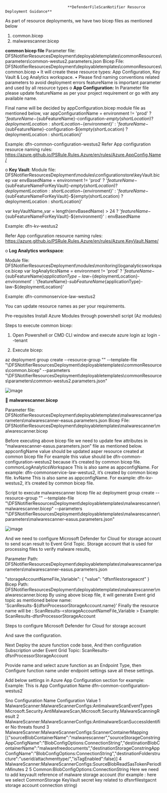 								**DefenderFileScanNotifier Resource Deployment Guidance**

As part of resource deployments, we have two bicep files as mentioned below 
1.	common.bicep
2.	malwarescanner.bicep

**common bicep file**
Parameter file: DFSNotifierResourcesDeployment\deployabletemplates\commonResources\parameters\common-westus2.parameters.json
Bicep File:
DFSNotifierResourcesDeployment\deployabletemplates\commonResources\common.bicep
•	It will create these resource types: App Configuration, Key Vault & Log Analytics workspace.
•	Please find naming conventions related parameters to avoid deployment errors
featureName is important parameter and used by all resource types
o	**App Configuration:** In Parameter file please update featureName as per your project requirement or go with any available name.

Final name will be decided by appConfiguration.bicep module file as mentioned below,
var appConfigurationName = environment != 'prod' ? '${featureName}-${subFeatureName}-configuration-${empty(shortLocation) ? deploymentLocation : shortLocation}-${environment}' : '${featureName}-${subFeatureName}-configuration-${empty(shortLocation) ? deploymentLocation : shortLocation}'

Example: dfn-common-configuration-westus2
Refer App configuration resource naming rules: 
https://azure.github.io/PSRule.Rules.Azure/en/rules/Azure.AppConfig.Name/

o	**Key Vault**:
Module file: DFSNotifierResourcesDeployment\modules\configurationstore\keyVault.bicep
var envBasedName = environment != 'prod' ? '${featureName}-${subFeatureNameForKeyVault}-${empty(shortLocation) ? deploymentLocation : shortLocation}-${environment}' : '${featureName}-${subFeatureNameForKeyVault}-${empty(shortLocation) ? deploymentLocation : shortLocation}'

var keyVaultName_var = length(envBasedName) > 24 ? '${featureName}-${subFeatureNameForKeyVault}-${environment}' : envBasedName

Example: dfn-kv-westus2

Refer App configuration resource naming rules: 
https://azure.github.io/PSRule.Rules.Azure/en/rules/Azure.KeyVault.Name/

o	**Log Analytics workspace**:

Module file: DFSNotifierResourcesDeployment\modules\monitoring\loganalyticsworkspace.bicep
var logAnalyticsName = environment != 'prod' ? '${featureName}-${subFeatureName}${applicationType}-law-${deploymentLocation}-${environment}' : '${featureName}-${subFeatureName}${applicationType}-law-${deploymentLocation}'

Example: dfn-commonservice-law-westus2

You can update resource names as per your requirements.

Pre-requisites 
	Install Azure Modules through powershell script (Az modules)

Steps to execute common bicep:

1.	Open Powershell or CMD CLI window and execute azure login
az login --tenant <tenanted>

2.	Execute bicep:

az deployment group create --resource-group "<ResourceGroupName>" --template-file "<localpath>\DFSNotifierResourcesDeployment\deployabletemplates\commonResources\common.bicep" --parameters "<localpath>\DFSNotifierResourcesDeployment\deployabletemplates\commonResources\parameters\common-westus2.parameters.json"

![image](https://github.com/raiajithkumarr/DefenderFileScanNotifier/assets/22548964/3668860d-b150-43bb-a5f7-582a80c29aee)


	**malwarescanner.bicep**

Parameter file: DFSNotifierResourcesDeployment\deployabletemplates\malwarescanner\parameters\malwarescanner-easus.parameters.json
Bicep File:
DFSNotifierResourcesDeployment\deployabletemplates\malwarescanner\malwarescanner.bicep

Before executing above bicep file we need to update few attributes in “malwarescanner-easus.parameters.json” file as mentioned below.
appconfigName value should be updated asper resource created at common bicep file For example this value should be dfn-common-configuration-westus2  because it’s created by common bicep file.
commonLogAnalyticsWorkspace This is also same as appconfigName.
For example: dfn-commonservice-law-westus2, it’s created by common bicep file.
kvName This is also same as appconfigName.
For example: dfn-kv-westus2, it’s created by common bicep file.


Script to execute malwarescanner bicep file
az deployment group create --resource-group "<ResourceGroupName>" --template-file "<localpath>\DFSNotifierResourcesDeployment\deployabletemplates\malwarescanner\malwarescanner.bicep" --parameters "<localpath>\DFSNotifierResourcesDeployment\deployabletemplates\malwarescanner\parameters\malwarescanner-easus.parameters.json"

![image](https://github.com/raiajithkumarr/DefenderFileScanNotifier/assets/22548964/584e6121-bdb9-47e9-821e-7c59cf4018b6)
 

And we need to configure Microsoft Defender for Cloud for storage account to send scan result to Event Grid Topic.
Storage account that is used for processing files to verify malware results,

Parameter Path: DFSNotifierResourcesDeployment\deployabletemplates\malwarescanner\parameters\malwarescanner-easus.parameters.json

"storageAccountNameFile_Variable": {
  "value": "dfsnfilestorageacnt"
}
Bicep Path:
DFSNotifierResourcesDeployment\deployabletemplates\malwarescanner\malwarescanner.bicep
By using above bicep file, it will generate Event grid topic as mentioned below 
name: 'ScanResults-${dfsnProcessorStorageAccount.name}'
Finally the resource name will be : ScanResults-<storageAccountNameFile_Variable > 
Example: ScanResults-dfsnProcessorStorageAccount

Steps to configure Microsoft Defender for Cloud for storage account



 

 
And save the configuration.






Next Deploy the azure function code base, And then configuration Subscription under Event Grid Topic: ScanResults-dfsnProcessorStorageAccount


 


 
Provide name and select azure function as an Endpoint Type, then Configure function name under endpoint settings save all these settings.





Add below settings in Azure App Configuration section for example: Example: This is App Configuration Name dfn-common-configuration-westus2


Sno	Configuration Name	Configuration Value
1	MalwareScanner:MalwareScannerConfigs:AntimalwareScanEventTypes	Microsoft.Security.AntiMalwareScan,Microsoft.Security.MalwareScanningResult
2	MalwareScanner:MalwareScannerConfigs:AntimalwareScanSuccessIdentifier	No threats found
3	MalwareScanner:MalwareScannerConfigs:ScannerContainerMapping	[{"sourceBlobContainerName":"malwarescanner","sourceStorageConstringAppConfigName":"BlobConfigOptions:ConnectionString","destinationBlobContainerName":"malwarefreedocuments","destinationStorageConstringAppConfigName":"BlobConfigOptions:ConnectionString","destinationFolderstructure":"userid/attachmenttype/","isTagEnabled":false}]
4	MalwareScanner:MalwareScannerConfigs:SourceBlobReadSasTokenPeriodInMinutes	2
5	Common:BlobConfigOptions:ConnectionString	Here we need to add keyvault reference of malware storage account (for example : here we select CommonStorage  KeyVault  secret key related to dfsnrfilestgacnt storage account connection string)
		
		



	
